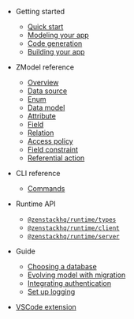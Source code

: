 -   Getting started

    -   [Quick start](quick-start.md)
    -   [Modeling your app](modeling-your-app.md)
    -   [Code generation](code-generation.md)
    -   [Building your app](building-your-app.md)

-   ZModel reference

    -   [Overview](zmodel-overview.md)
    -   [Data source](zmodel-data-source.md)
    -   [Enum](zmodel-enum.md)
    -   [Data model](zmodel-data-model.md)
    -   [Attribute](zmodel-attribute.md)
    -   [Field](zmodel-field.md)
    -   [Relation](zmodel-relation.md)
    -   [Access policy](zmodel-access-policy.md)
    -   [Field constraint](zmodel-field-constraint.md)
    -   [Referential action](zmodel-referential-action.md)

-   CLI reference

    -   [Commands](cli-commands.md)

-   Runtime API

    -   [`@zenstackhq/runtime/types`](runtime-types.md)
    -   [`@zenstackhq/runtime/client`](runtime-client.md)
    -   [`@zenstackhq/runtime/server`](runtime-server.md)

-   Guide

    -   [Choosing a database](choosing-a-database.md)
    -   [Evolving model with migration](evolving-model-with-migration.md)
    -   [Integrating authentication](integrating-authentication.md)
    -   [Set up logging](setup-logging.md)

-   [VSCode extension](vscode-extension.md)
